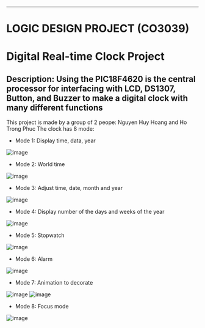 -------------------------------
LOGIC DESIGN PROJECT (CO3039)
===============================
Digital Real-time Clock Project
===============================
 Description: Using the PIC18F4620 is the central processor for interfacing with LCD, DS1307, Button, and Buzzer to make a digital clock with many different functions 
 ------------------------------
 This project is made by a group of 2 peope: Nguyen Huy Hoang and Ho Trong Phuc
 The clock has 8 mode:
 - Mode 1: Display time, data, year

 ![image](https://user-images.githubusercontent.com/80350443/236438013-33f4341e-36ac-4cd8-909c-653d287a46a9.png)
 
 - Mode 2: World time

![image](https://user-images.githubusercontent.com/80350443/236438461-3454dac2-0925-4b75-9c84-b812544b8daa.png)

- Mode 3: Adjust time, date, month and year

![image](https://user-images.githubusercontent.com/80350443/236438795-9c80d032-3266-4d83-a4e6-2b68b30eccf1.png)

- Mode 4: Display number of the days and weeks of the year

![image](https://user-images.githubusercontent.com/80350443/236439190-404517aa-1631-4638-9d14-51e9c4e1c4a3.png)

- Mode 5: Stopwatch

![image](https://user-images.githubusercontent.com/80350443/236439453-01a16021-905a-40ec-954e-1ed1c6971316.png)

- Mode 6: Alarm

![image](https://user-images.githubusercontent.com/80350443/236439718-ec70ad71-7d42-4635-bddc-974f7214f72b.png)

- Mode 7: Animation to decorate

![image](https://user-images.githubusercontent.com/80350443/236439928-fcb56f50-9945-4be9-98fb-66d45f444492.png)
![image](https://user-images.githubusercontent.com/80350443/236440070-b47a7a03-613e-4169-8895-a384cafd03dd.png)

- Mode 8: Focus mode

![image](https://user-images.githubusercontent.com/80350443/236440187-323cdc6d-19ad-4d36-9c6b-267cf12a31e9.png)




